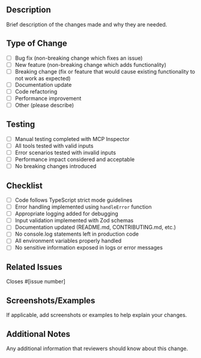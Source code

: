 ## Description
Brief description of the changes made and why they are needed.

## Type of Change
- [ ] Bug fix (non-breaking change which fixes an issue)
- [ ] New feature (non-breaking change which adds functionality)
- [ ] Breaking change (fix or feature that would cause existing functionality to not work as expected)
- [ ] Documentation update
- [ ] Code refactoring
- [ ] Performance improvement
- [ ] Other (please describe)

## Testing
- [ ] Manual testing completed with MCP Inspector
- [ ] All tools tested with valid inputs
- [ ] Error scenarios tested with invalid inputs
- [ ] Performance impact considered and acceptable
- [ ] No breaking changes introduced

## Checklist
- [ ] Code follows TypeScript strict mode guidelines
- [ ] Error handling implemented using `handleError` function
- [ ] Appropriate logging added for debugging
- [ ] Input validation implemented with Zod schemas
- [ ] Documentation updated (README.md, CONTRIBUTING.md, etc.)
- [ ] No console.log statements left in production code
- [ ] All environment variables properly handled
- [ ] No sensitive information exposed in logs or error messages

## Related Issues
Closes #[issue number]

## Screenshots/Examples
If applicable, add screenshots or examples to help explain your changes.

## Additional Notes
Any additional information that reviewers should know about this change.
